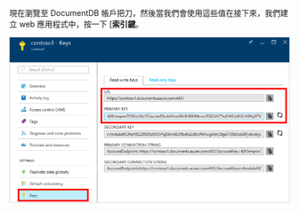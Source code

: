   現在瀏覽至 DocumentDB 帳戶把刀，然後當我們會使用這些值在接下來，我們建立 web 應用程式中，按一下 [**索引鍵**。

![Azure 入口網站，顯示 DocumentDB 帳戶，DocumentDB 帳戶把刀上醒目提示 [索引鍵] 按鈕與索引鍵刀上醒目提示的 URI，主索引鍵和次要鍵值的螢幕擷取畫面](./media/documentdb-keys/keys.png)
